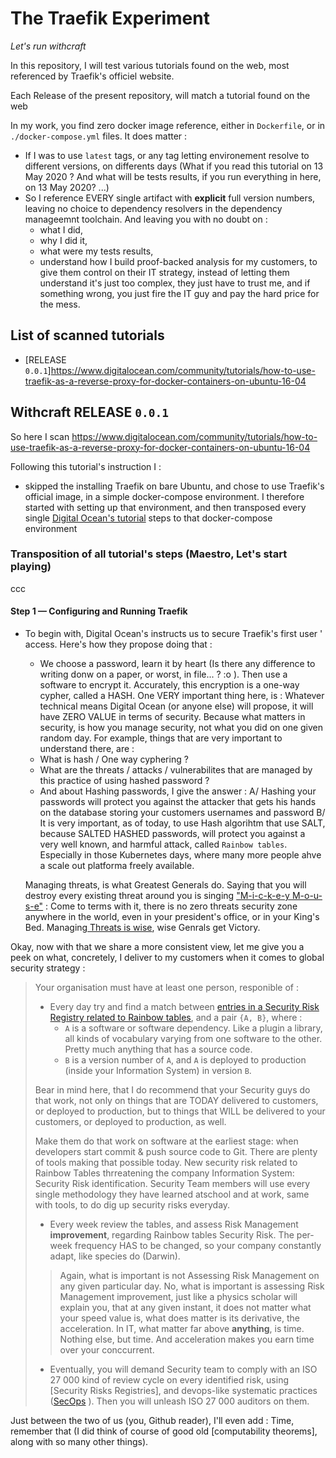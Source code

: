 # The Traefik Experiment
_Let's run withcraft_

In this repository, I will test various tutorials found on the web, most referenced by Traefik's officiel website.

Each Release of the present repository, will match a tutorial found on the web

In my work, you find zero docker image reference, either in `Dockerfile`, or in `./docker-compose.yml` files. 
It does matter : 
* If I was to use `latest` tags, or any tag letting environement resolve to different versions, on differents days (What if you read this tutorial on 13 May 2020 ? And what will be tests results, if you run everything in here, on 13 May 2020? ...)
* So I reference EVERY single artifact with **explicit** full version numbers, leaving no choice to dependency resolvers in the dependency manageemnt toolchain. And leaving you with no doubt on : 
  * what I did, 
  * why  I did it,
  * what were my tests results,
  * understand how I build proof-backed analysis for my customers, to give them control on their IT strategy, instead of letting them understand it's just too complex, they just have to trust me, and if something wrong, you just fire the IT guy and pay the hard price for the mess.

## List of scanned tutorials

* [RELEASE `0.0.1`]https://www.digitalocean.com/community/tutorials/how-to-use-traefik-as-a-reverse-proxy-for-docker-containers-on-ubuntu-16-04


## Withcraft RELEASE `0.0.1`

So here I scan https://www.digitalocean.com/community/tutorials/how-to-use-traefik-as-a-reverse-proxy-for-docker-containers-on-ubuntu-16-04

Following this tutorial's instruction I :
* skipped the installing Traefik on bare Ubuntu, and chose to use Traefik's official image, in a simple docker-compose environment. I therefore started with setting up that environment, and then transposed every single [Digital Ocean's tutorial](https://www.digitalocean.com/community/tutorials/how-to-use-traefik-as-a-reverse-proxy-for-docker-containers-on-ubuntu-16-04) steps to that docker-compose environment 


### Transposition of all tutorial's steps (Maestro, Let's start playing)

ccc

#### Step 1 — Configuring and Running Traefik

* To begin with, Digital Ocean's instructs us to secure Traefik's first user ' access. Here's how they propose doing that : 
  * We choose a password, learn it by heart (Is there any difference to writing donw on a paper, or worst, in file... ? :o ). Then use a software to encrypt it. Accurately, this encryption is a one-way cypher, called a HASH. One VERY important thing here, is : Whatever technical means Digital Ocean (or anyone else) will propose, it will have ZERO VALUE in terms of security. Because what matters in security, is how you manage security, not what you did on one given random day. For example, things that are very important to understand there, are :
  * What is hash / One way cyphering ?
  * What are the threats / attacks / vulnerabilites that are managed by this practice of using hashed password ?
  * And about Hashing passwords, I give the answer : A/ Hashing your passwords will protect you against the attacker that gets his hands on the database storing your customers usernames and password B/ It is very important, as of today, to use Hash algorihtm that use SALT, because SALTED HASHED passwords, will protect you against a very well known, and harmful attack, called `Rainbow tables`. Especially in those Kubernetes days, where many more people ahve a scale out platforma freely available.
  
  Managing threats, is what Greatest Generals do. Saying that you will destroy every existing threat around you  is singing ["M-i-c-k-e-y M-o-u-s-e"](https://www.youtube.com/watch?v=PmILOL55xP0) :
  Come to terms with it, there is no zero threats security zone anywhere in the world, even in your president's office, or in your King's Bed. Managing[ Threats is wise](https://en.wikipedia.org/wiki/ISO/IEC_27001), wise Genrals get Victory.


Okay, now with that we share a more consistent view, let me give you a peek on what, concretely, I deliver to my customers when it comes to global security strategy : 

> Your organisation must have at least one person, responible of : 
>
> * Every day try and find a match between [entries in a Security Risk Registry related to Rainbow tables](https://github.com/Jean-Baptiste-Lasselle/the-traefik-experiment/tree/master/counter-measure-1), and a pair `{A, B}`, where :
>   * `A` is a software or software dependency. Like a plugin a library, all kinds of vocabulary varying from one software to the other. Pretty much anything that has a source code. 
>   * `B` is a version number of `A`, and `A` is deployed to production (inside your Information System) in version `B`.
> 
> Bear in mind here, that I do recommend that your Security guys do that work, not only on things that are TODAY delivered to customers, or deployed to production, but to things that WILL be delivered to your customers, or deployed to production, as well. 
> 
> Make them do that work on software at the earliest stage: when developers start commit & push source code to Git. There are plenty of tools making that possible today. New security risk related to Rainbow Tables thrreatening the company Information System: Security Risk identification. Security Team members will use every single methodology they have learned atschool and at work, same with tools, to do dig up security risks everyday. 
> * Every week review the tables, and assess Risk Management **improvement**, regarding Rainbow tables Security Risk. The per-week frequency HAS to be changed, so your company constantly adapt, like species do (Darwin).
> > Again, what is important is not Assessing Risk Management on any given particular day. No, what is important is assessing Risk Management improvement, just like a physics scholar will explain you, that at any given instant, it does not matter what your speed value is, what does matter is its derivative, the acceleration. In IT, what matter far above **anything**, is time. Nothing else, but time. And acceleration makes you earn time over your conccurrent. 
> * Eventually, you will demand Security team to comply with an ISO 27 000 kind of review cycle on every identified risk, using [Security Risks Registries], and devops-like systematic practices ([SecOps](https://github.com/Jean-Baptiste-Lasselle/the-traefik-experiment/tree/master/counter-measure-1) ). Then you will unleash ISO 27 000 auditors on them.

Just between the two of us (you, Github reader), I'll even add :
Time, remember that (I did think of course of good old [computability theorems], along with so many other things).

